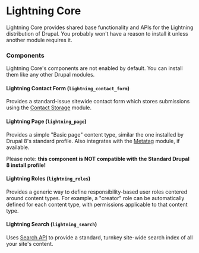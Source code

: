 # Lightning Core
Lightning Core provides shared base functionality and APIs for the Lightning
distribution of Drupal. You probably won't have a reason to install it unless
another module requires it.

### Components
Lightning Core's components are not enabled by default. You can install them
like any other Drupal modules.

#### Lightning Contact Form (`lightning_contact_form`)
Provides a standard-issue sitewide contact form which stores submissions using
the [Contact Storage](https://drupal.org/project/contact_storage) module.

#### Lightning Page (`lightning_page`)
Provides a simple "Basic page" content type, similar the one installed by
Drupal 8's standard profile. Also integrates with the
[Metatag](https://drupal.org/project/metatag) module, if available.

Please note: **this component is NOT compatible with the Standard Drupal 8
install profile!**

#### Lightning Roles (`lightning_roles`)
Provides a generic way to define responsibility-based user roles centered
around content types. For example, a "creator" role can be automatically
defined for each content type, with permissions applicable to that content
type.

#### Lightning Search (`lightning_search`)
Uses [Search API](https://drupal.org/project/search_api) to provide a standard,
turnkey site-wide search index of all your site's content.
